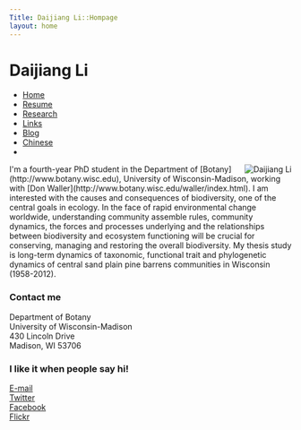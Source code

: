 ```yaml
---
Title: Daijiang Li::Hompage
layout: home
---
```



  
  <h1 class="sitename">Daijiang Li</h1>
  <ul class="nav pills">
  <li class="active"><a href="/"><i class="fa fa-home fa-fw"></i> Home</a></li>
  <li><a href="resume.html" title="Curriculumn Vitae"><i class="fa fa-book fa-fw"></i> Resume</a></li>
  <li><a href="research.html" title="Research"><i class="fa fa-flask fa-fw"></i> Research</a></li>
  <li><a href="links.html" title="Useful links"><i class="fa fa-suitcase fa-fw"></i> Links</a></li>
  <li><a href="/en/"><i class="fa fa-sitemap fa-fw"></i> Blog</a></li>
  <li><a href="/cn/"><i class="fa fa-sitemap fa-fw"></i> Chinese</a></li>
  <li><a href="README.html"><i class="fa fa-info-circle fa-fw"></i> </a></li>
</ul>


<p><img src="http://i.imgur.com/HKoiQ.jpg " title="Daijiang Li" align="right" />
I'm a fourth-year PhD student in the Department of
[Botany](http://www.botany.wisc.edu), University of Wisconsin-Madison, working with [Don Waller](http://www.botany.wisc.edu/waller/index.html). I am interested with the causes and consequences of biodiversity, one of the central goals in ecology. In the face of rapid environmental change worldwide, understanding community assemble rules, community dynamics, the forces and processes underlying and the relationships between biodiversity and ecosystem functioning will be crucial for conserving, managing and restoring the overall biodiversity. My thesis study is long-term dynamics of taxonomic, functional trait and phylogenetic dynamics of central sand plain pine barrens communities in Wisconsin (1958-2012).

### Contact me
Department of Botany  
University of Wisconsin-Madison  
430 Lincoln Drive  
Madison, WI 53706  

### I like it when people say hi!
<a href="mailto: daijianglee@gmail.com"><i class="fa fa-envelope"></i> E-mail</a>    
<a href="https://twitter.com/_djli"><i class="fa fa-twitter"></i> Twitter</a>  
<a href="https://www.facebook.com/daijianglee"><i class="fa fa-facebook-square"></i> Facebook</a>   
<a href="http://www.flickr.com/photos/96722728@N04/"><i class="fa fa-flickr"></i> Flickr</a>
